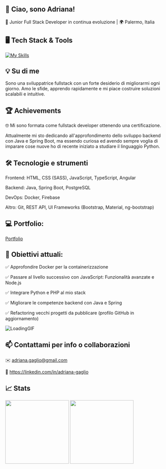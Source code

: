 ## 👋 Ciao, sono Adriana!

🚀 Junior Full Stack Developer in continua evoluzione | 🌍 Palermo, Italia 



## 🖥️ Tech Stack & Tools
[![My Skills](https://skillicons.dev/icons?i=html,css,js,ts,angular,java,spring,php,laravel,postgres,docker,firebase)](https://skillicons.dev)

## 💡 Su di me

Sono una sviluppatrice fullstack con un forte desiderio di migliorarmi ogni giorno. 
Amo le sfide, apprendo rapidamente e mi piace costruire soluzioni scalabili e intuitive. 

## 🏆 Achievements

🤓 Mi sono formata come fullstack developer ottenendo una certificazione. 

Attualmente mi sto dedicando all'approfondimento dello sviluppo backend con Java e Spring Boot, ma essendo curiosa ed avendo sempre voglia di imparare cose nuove ho di recente iniziato a studiare il linguaggio Python.


## 🛠️ Tecnologie e strumenti

Frontend: HTML, CSS (SASS), JavaScript, TypeScript, Angular

Backend: Java, Spring Boot, PostgreSQL

DevOps: Docker, Firebase

Altro: Git, REST API, UI Frameworks (Bootstrap, Material, ng-bootstrap)

##  💻 Portfolio:

[Portfolio](https://adrianagagliodev.it/)

## 📌 Obiettivi attuali:

✅ Approfondire Docker per la containerizzazione

✅ Passare al livello successivo con JavaScript: Funzionalità avanzate e Node.js

✅ Integrare Python e PHP al mio stack

✅ Migliorare le competenze backend con Java e Spring

✅ Refactoring vecchi progetti da pubblicare (profilo GitHub in aggiornamento) 

![LoadingGIF](https://github.com/user-attachments/assets/61c25647-5123-485d-8607-06ac4dee7256)



## 📫 Contattami per info o collaborazioni

✉️ adriana.gaglio@gmail.com

🔗 https://linkedin.com/in/adriana-gaglio


## 📈 Stats
<a><img height=200 align="center" src="https://github-readme-stats.vercel.app/api/top-langs?username=adrianagaglio&layout=compact&langs_count=100&card_width=320" /></a> <a>  <img height=200 align="center" src="https://github-readme-stats.vercel.app/api/wakatime?username=adrianagaglio&layout=compact&hide=Properties,Java+Properties,Gitignore+file,Nginx+configuration+file,Git+config,Git,textmate,text,Yaml,XML,Bash&card_width=320"/></a>


